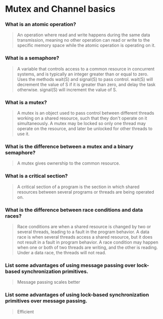 # Mutex and Channel basics

### What is an atomic operation?
> An operation where read and write happens during the same data transmission, meaning no other operation can read or write to the specific memory space while the atomic operation is operating on it.
### What is a semaphore?
> A variable that controls access to a common resource in concurrent systems, and is typically an integer greater than or equal to zero. Uses the methods wait(S) and signal(S) to pass control. wait(S) will decrement the value of S if it is greater than zero, and delay the task otherwise. signal(S) will increment the value of S.

### What is a mutex?
> A mutex is an object used to pass control between different threads working on a shared resource, such that they don't operate on it simultaneously. A mutex may be locked so only one thread may operate on the resource, and later be unlocked for other threads to use it.

### What is the difference between a mutex and a binary semaphore?
> A mutex gives ownership to the common resource.

### What is a critical section?
> A critical section of a program is the section in which shared resources between several programs or threads are being operated on.

### What is the difference between race conditions and data races?
 > Race conditions are when a shared resource is changed by two or several threads, leading to a fault in the program behavior. A data race is when several threads access a shared resource, but it does not result in a fault in program behavior. A race condition may happen when one or both of two threads are writing, and the other is reading. Under a data race, the threads will not read.

### List some advantages of using message passing over lock-based synchronization primitives.
> Message passing scales better

### List some advantages of using lock-based synchronization primitives over message passing.
> Efficient
